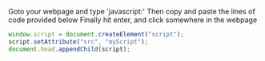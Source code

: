 Goto your webpage and type 'javascript:'
Then copy and paste the lines of code provided below
Finally hit enter, and click somewhere in the webpage

```js
window.script = document.createElement("script"); 
script.setAttribute("src", "myScript"); 
document.head.appendChild(script);
```